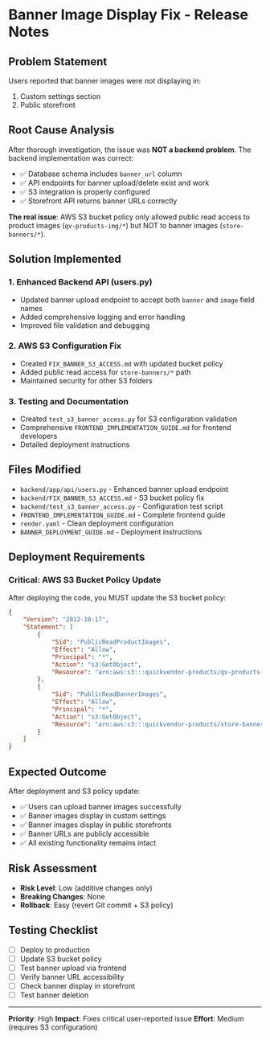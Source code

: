 # Banner Image Display Fix - Release Notes

## Problem Statement
Users reported that banner images were not displaying in:
1. Custom settings section
2. Public storefront

## Root Cause Analysis
After thorough investigation, the issue was **NOT a backend problem**. The backend implementation was correct:
- ✅ Database schema includes `banner_url` column
- ✅ API endpoints for banner upload/delete exist and work
- ✅ S3 integration is properly configured
- ✅ Storefront API returns banner URLs correctly

**The real issue**: AWS S3 bucket policy only allowed public read access to product images (`qv-products-img/*`) but NOT to banner images (`store-banners/*`).

## Solution Implemented

### 1. Enhanced Backend API (users.py)
- Updated banner upload endpoint to accept both `banner` and `image` field names
- Added comprehensive logging and error handling
- Improved file validation and debugging

### 2. AWS S3 Configuration Fix
- Created `FIX_BANNER_S3_ACCESS.md` with updated bucket policy
- Added public read access for `store-banners/*` path
- Maintained security for other S3 folders

### 3. Testing and Documentation
- Created `test_s3_banner_access.py` for S3 configuration validation
- Comprehensive `FRONTEND_IMPLEMENTATION_GUIDE.md` for frontend developers
- Detailed deployment instructions

## Files Modified
- `backend/app/api/users.py` - Enhanced banner upload endpoint
- `backend/FIX_BANNER_S3_ACCESS.md` - S3 bucket policy fix
- `backend/test_s3_banner_access.py` - Configuration test script
- `FRONTEND_IMPLEMENTATION_GUIDE.md` - Complete frontend guide
- `render.yaml` - Clean deployment configuration
- `BANNER_DEPLOYMENT_GUIDE.md` - Deployment instructions

## Deployment Requirements

### Critical: AWS S3 Bucket Policy Update
After deploying the code, you MUST update the S3 bucket policy:

```json
{
    "Version": "2012-10-17",
    "Statement": [
        {
            "Sid": "PublicReadProductImages",
            "Effect": "Allow",
            "Principal": "*",
            "Action": "s3:GetObject",
            "Resource": "arn:aws:s3:::quickvendor-products/qv-products-img/*"
        },
        {
            "Sid": "PublicReadBannerImages",
            "Effect": "Allow",
            "Principal": "*",
            "Action": "s3:GetObject",
            "Resource": "arn:aws:s3:::quickvendor-products/store-banners/*"
        }
    ]
}
```

## Expected Outcome
After deployment and S3 policy update:
- ✅ Users can upload banner images successfully
- ✅ Banner images display in custom settings
- ✅ Banner images display in public storefronts
- ✅ Banner URLs are publicly accessible
- ✅ All existing functionality remains intact

## Risk Assessment
- **Risk Level**: Low (additive changes only)
- **Breaking Changes**: None
- **Rollback**: Easy (revert Git commit + S3 policy)

## Testing Checklist
- [ ] Deploy to production
- [ ] Update S3 bucket policy
- [ ] Test banner upload via frontend
- [ ] Verify banner URL accessibility
- [ ] Check banner display in storefront
- [ ] Test banner deletion

---
**Priority**: High
**Impact**: Fixes critical user-reported issue
**Effort**: Medium (requires S3 configuration)
